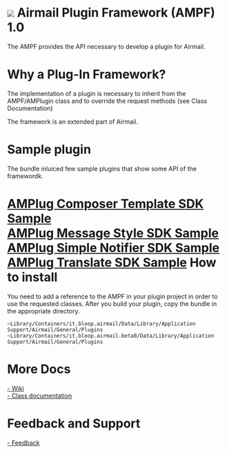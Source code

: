 ![](http://d.pr/i/Cqgn+)
Airmail Plugin Framework (AMPF) 1.0
============================
The AMPF provides the API necessary to develop a plugin for Airmail.

Why a Plug-In Framework?
============================
The implementation of a plugin is necessary to inherit from the AMPF/AMPlugin class and to override the request methods (see Class Documentation)

The framework is an extended part of Airmail.

Sample plugin
============================
The bundle inluiced few sample plugins that show some API of the framewordk.

[AMPlug Composer Template SDK Sample ](http://github.com/Airmail/Airmail-Plug-In-Framework/wiki/AMPlug-Composer-Template-SDK-Sample)  
[AMPlug Message Style SDK Sample](http://github.com/Airmail/Airmail-Plug-In-Framework/wiki/AMPlug-Message-Style-SDK-Sample)  
[AMPlug Simple Notifier SDK Sample](http://github.com/Airmail/Airmail-Plug-In-Framework/wiki/AMPlug-Simple-Notifier-SDK-Sample)  
[AMPlug Translate SDK Sample](http://github.com/Airmail/Airmail-Plug-In-Framework/wiki/AMPlug-Translate-SDK-Sample)
How to install
============================
You need to add a reference to the AMPF in your plugin project in order to use the requested classes. After you build your plugin, copy the bundle in the appropriate directory.

`~Library/Containers/it.bloop.airmail/Data/Library/Application Support/Airmail/General/Plugins`
`~Library/Containers/it.bloop.airmail.beta8/Data/Library/Application Support/Airmail/General/Plugins`

More Docs
============================
[- Wiki](https://github.com/Airmail/Airmail-Plug-In-Framework/wiki)  
[- Class documentation](http://sdk.airmailapp.com)

Feedback and Support
============================
[- Feedback](http://airmail.tenderapp.com)
